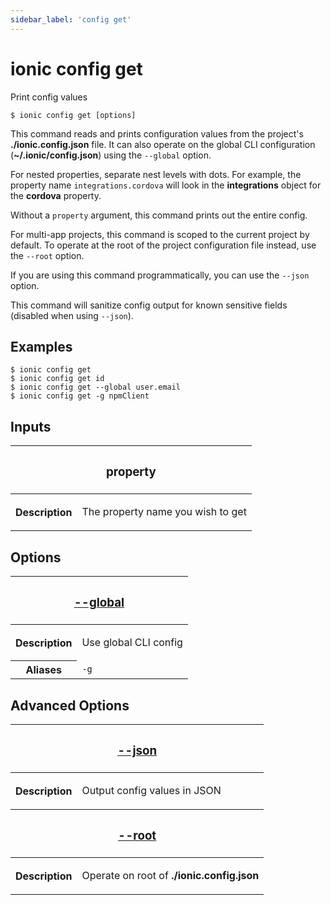 ```yaml
---
sidebar_label: 'config get'
---
```


# ionic config get

Print config values

```shell
$ ionic config get [options]
```

This command reads and prints configuration values from the project's **./ionic.config.json** file. It can also operate on the global CLI configuration (**~/.ionic/config.json**) using the `--global` option.

For nested properties, separate nest levels with dots. For example, the property name `integrations.cordova` will look in the **integrations** object for the **cordova** property.

Without a `property` argument, this command prints out the entire config.

For multi-app projects, this command is scoped to the current project by default. To operate at the root of the project configuration file instead, use the `--root` option.

If you are using this command programmatically, you can use the `--json` option.

This command will sanitize config output for known sensitive fields (disabled when using `--json`).

## Examples

```shell
$ ionic config get
$ ionic config get id
$ ionic config get --global user.email
$ ionic config get -g npmClient
```

## Inputs

<table className="reference-table">
  <thead>
    <tr>
      <th colSpan="2">
        <h3>property</h3>
      </th>
    </tr>
  </thead>
  <tbody>
    <tr>
      <th>Description</th>
      <td>
        <p>The property name you wish to get</p>
      </td>
    </tr>
  </tbody>
</table>

## Options

<table className="reference-table">
  <thead>
    <tr>
      <th colSpan="2">
        <h3>
          <a href="#option-global" id="option-global">
            --global
          </a>
        </h3>
      </th>
    </tr>
  </thead>
  <tbody>
    <tr>
      <th>Description</th>
      <td>
        <p>Use global CLI config</p>
      </td>
    </tr>
    <tr>
      <th>Aliases</th>
      <td>
        <code>-g</code>
      </td>
    </tr>
  </tbody>
</table>

## Advanced Options

<table className="reference-table">
  <thead>
    <tr>
      <th colSpan="2">
        <h3>
          <a href="#option-json" id="option-json">
            --json
          </a>
        </h3>
      </th>
    </tr>
  </thead>
  <tbody>
    <tr>
      <th>Description</th>
      <td>
        <div>
          <p>Output config values in JSON</p>
        </div>
      </td>
    </tr>
  </tbody>
  <thead>
    <tr>
      <th colSpan="2">
        <h3>
          <a href="#option-root" id="option-root">
            --root
          </a>
        </h3>
      </th>
    </tr>
  </thead>
  <tbody>
    <tr>
      <th>Description</th>
      <td>
        <div>
          <p>
            Operate on root of <strong>./ionic.config.json</strong>
          </p>
        </div>
      </td>
    </tr>
  </tbody>
</table>
